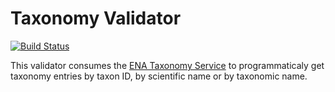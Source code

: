 # Taxonomy Validator

[![Build Status](https://travis-ci.org/EMBL-EBI-SUBS/taxon-validator.svg?branch=master)](https://travis-ci.org/EMBL-EBI-SUBS/taxon-validator)

This validator consumes the [ENA Taxonomy Service](http://www.ebi.ac.uk/ena/browse/taxonomy-service) to programmaticaly get taxonomy entries by taxon ID, by scientific name or by taxonomic name.
